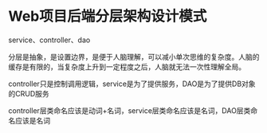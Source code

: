 # Web项目后端分层架构设计模式


service、controller、dao

分层是抽象，是设置边界，是便于人脑理解，可以减小单次思维的复杂度。人脑的缓存是有限的，当复杂度上升到一定程度之后，人脑就无法一次性理解全局。


controller只是控制调用逻辑，service是为了提供服务，DAO是为了提供DB对象的CRUD服务


controller层类命名应该是动词+名词，service层类命名应该是名词，DAO层类命名应该是名词
